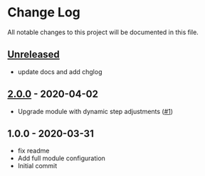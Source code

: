 # Change Log

All notable changes to this project will be documented in this file.

<a name="unreleased"></a>
## [Unreleased]

- update docs and add chglog


<a name="2.0.0"></a>
## [2.0.0] - 2020-04-02

- Upgrade module with dynamic step adjustments ([#1](https://github.com/umotif-public/terraform-aws-ecs-service-autoscaling-cloudwatch/issues/1))


<a name="1.0.0"></a>
## 1.0.0 - 2020-03-31

- fix readme
- Add full module configuration
- Initial commit


[Unreleased]: https://github.com/umotif-public/terraform-aws-ecs-service-autoscaling-cloudwatch/compare/2.0.0...HEAD
[2.0.0]: https://github.com/umotif-public/terraform-aws-ecs-service-autoscaling-cloudwatch/compare/1.0.0...2.0.0
